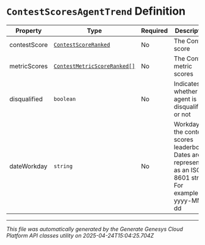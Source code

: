 # `ContestScoresAgentTrend` Definition

| Property | Type | Required | Description |
|----------|------|----------|-------------|
| contestScore | [`ContestScoreRanked`](contestscoreranked-definition.md) | No | The Contest score |
| metricScores | [`ContestMetricScoreRanked[]`](contestmetricscoreranked-definition.md) | No | The Contest metric scores |
| disqualified | `boolean` | No | Indicates whether an agent is disqualified or not |
| dateWorkday | `string` | No | Workday of the contest scores leaderboard. Dates are represented as an ISO-8601 string. For example: yyyy-MM-dd |

---

*This file was automatically generated by the Generate Genesys Cloud Platform API classes utility on 2025-04-24T15:04:25.704Z*